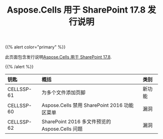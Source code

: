 ﻿---
title: Aspose.Cells 用于 SharePoint 17.8 发行说明
type: docs
weight: 20
url: /zh/sharepoint/aspose-cells-for-sharepoint-17-8-release-notes/
---
{{% alert color="primary" %}} 

此页面包含发行说明[Aspose.Cells 用于 SharePoint 17.8](https://downloads.aspose.com/cells/sharepoint/new-releases/-aspose.cells-for-sharepoint-17.8/).

{{% /alert %}} 

|**钥匙**|**概括**|**类别**|
|:- |:- |:- |
|CELLSSP-61|为多个文件添加页脚|新功能|
|CELLSSP-60|Aspose.Cells 禁用 SharePoint 2016 功能区菜单|漏洞|
|CELLSSP-62|SharePoint 2016 多文件预览的 Aspose.Cells 问题|漏洞|

